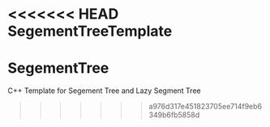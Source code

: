 <<<<<<< HEAD
SegementTreeTemplate
=======
# SegementTree
C++ Template for Segement Tree and Lazy Segment Tree
>>>>>>> a976d317e451823705ee714f9eb6349b6fb5858d
